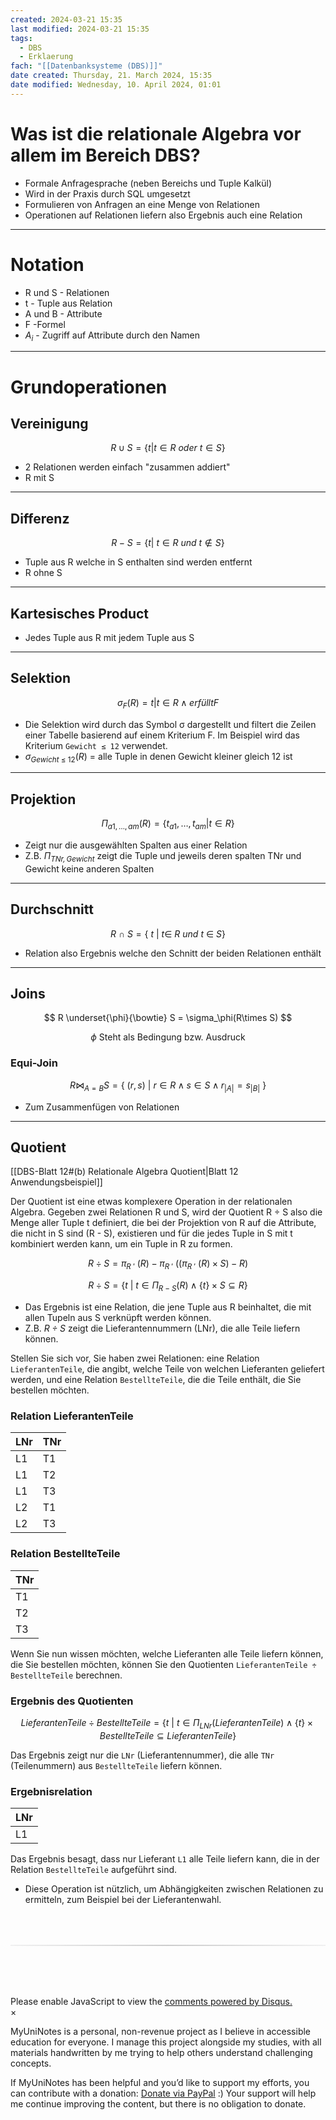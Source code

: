 ```yaml
---
created: 2024-03-21 15:35
last modified: 2024-03-21 15:35
tags:
  - DBS
  - Erklaerung
fach: "[[Datenbanksysteme (DBS)]]"
date created: Thursday, 21. March 2024, 15:35
date modified: Wednesday, 10. April 2024, 01:01
---
```


# Was ist die relationale Algebra vor allem im Bereich DBS?

- Formale Anfragesprache (neben Bereichs und Tuple Kalkül)
- Wird in der Praxis durch SQL umgesetzt
- Formulieren von Anfragen an eine Menge von Relationen
- Operationen auf Relationen liefern also Ergebnis auch eine Relation

---

# Notation

- R und S - Relationen
- t - Tuple aus Relation
- A und B - Attribute
- F -Formel
- $A_i$ - Zugriff auf Attribute durch den Namen

---

# Grundoperationen

## Vereinigung

$$R \cup S = \{t| t  \in R  \ oder \ t \in S \}$$

- 2 Relationen werden einfach "zusammen addiert"
- R mit S

---

## Differenz

$$R-S = \{t|\ t \in R \ und \ t \notin S  \}$$

- Tuple aus R welche in S enthalten sind werden entfernt
- R ohne S

---

## Kartesisches Product

- Jedes Tuple aus R mit jedem Tuple aus S

---

## Selektion

$$σ_F(R) = { t | t ∈ R ∧ erfüllt F }$$

- Die Selektion wird durch das Symbol σ dargestellt und filtert die Zeilen einer Tabelle basierend auf einem Kriterium F. Im Beispiel wird das Kriterium `Gewicht ≤ 12` verwendet.
- $σ_{Gewicht\ \leq\ 12}(R)$ = alle Tuple in denen Gewicht kleiner gleich 12 ist

---

## Projektion

$$\Pi_{a1, \ldots , am}(R) = \{t_{a1}, \ldots , t_{am} | t \in R\}$$

- Zeigt nur die ausgewählten Spalten aus einer Relation
- Z.B. _$\Pi_{TNr,Gewicht}$_ zeigt die Tuple und jeweils deren spalten TNr und Gewicht keine anderen Spalten

---

## Durchschnitt

$$
R \  \cap \ S = \{\ t \ | \ t \in \ R \ und \ t \ \in \ S \}
$$

- Relation also Ergebnis welche den Schnitt der beiden Relationen enthält

---

## Joins

$$
R \underset{\phi}{\bowtie} S = \sigma_\phi(R\times S)
$$

$$
\phi \ \text{Steht als Bedingung bzw. Ausdruck }
$$

### Equi-Join

$$
R \bowtie_{A=B} S = \{\ (r,s)\ | \ r\in R\land s\in S\land r_{|A|}=s_{|B|} \ \}
$$

- Zum Zusammenfügen von Relationen

---

## Quotient

[[DBS-Blatt 12#(b) Relationale Algebra Quotient|Blatt 12 Anwendungsbeispiel]]

Der Quotient ist eine etwas komplexere Operation in der relationalen Algebra. Gegeben zwei Relationen R und S, wird der Quotient R ÷ S also die Menge aller Tuple t definiert, die bei der Projektion von R auf die Attribute, die nicht in S sind (R - S), existieren und für die jedes Tuple in S mit t kombiniert werden kann, um ein Tuple in R zu formen.

$$
R \div S = \pi_{R\ '} \ (R) - \pi_{R\ '} \ ((\pi_{R\ '} \ (R) \times S) - R)
$$

$$R \div S = \{ t \ | \ t \in \Pi_{R-S}(R) \land \{t\} \times S \subseteq R \}$$

- Das Ergebnis ist eine Relation, die jene Tuple aus R beinhaltet, die mit allen Tupeln aus S verknüpft werden können.
- Z.B. _$R \div S$_ zeigt die Lieferantennummern (LNr), die alle Teile liefern können.

Stellen Sie sich vor, Sie haben zwei Relationen: eine Relation `LieferantenTeile`, die angibt, welche Teile von welchen Lieferanten geliefert werden, und eine Relation `BestellteTeile`, die die Teile enthält, die Sie bestellen möchten.

### Relation LieferantenTeile

| LNr | TNr |
| --- | --- |
| L1  | T1  |
| L1  | T2  |
| L1  | T3  |
| L2  | T1  |
| L2  | T3  |

### Relation BestellteTeile

| TNr |
| --- |
| T1  |
| T2  |
| T3  |

Wenn Sie nun wissen möchten, welche Lieferanten alle Teile liefern können, die Sie bestellen möchten, können Sie den Quotienten `LieferantenTeile ÷ BestellteTeile` berechnen.

### Ergebnis des Quotienten

$$LieferantenTeile \div BestellteTeile = \{ t \ | \ t \in \Pi_{LNr}(LieferantenTeile) \land \{t\} \times BestellteTeile \subseteq LieferantenTeile \}$$

Das Ergebnis zeigt nur die `LNr` (Lieferantennummer), die alle `TNr` (Teilenummern) aus `BestellteTeile` liefern können.

### Ergebnisrelation

| LNr |
| --- |
| L1  |

Das Ergebnis besagt, dass nur Lieferant `L1` alle Teile liefern kann, die in der Relation `BestellteTeile` aufgeführt sind.

- Diese Operation ist nützlich, um Abhängigkeiten zwischen Relationen zu ermitteln, zum Beispiel bei der Lieferantenwahl.

<!-- DISQUS SCRIPT COMMENT START -->

<hr style="border: none; height: 2px; background: linear-gradient(to right, #f0f0f0, #ccc, #f0f0f0); margin-top: 4rem; margin-bottom: 5rem;">
<div id="disqus_thread"></div>
<script>
    /**
    *  RECOMMENDED CONFIGURATION VARIABLES: EDIT AND UNCOMMENT THE SECTION BELOW TO INSERT DYNAMIC VALUES FROM YOUR PLATFORM OR CMS.
    *  LEARN WHY DEFINING THESE VARIABLES IS IMPORTANT: https://disqus.com/admin/universalcode/#configuration-variables    */
    /*
    var disqus_config = function () {
    this.page.url = PAGE_URL;  // Replace PAGE_URL with your page's canonical URL variable
    this.page.identifier = PAGE_IDENTIFIER; // Replace PAGE_IDENTIFIER with your page's unique identifier variable
    };
    */
    (function() { // DON'T EDIT BELOW THIS LINE
    var d = document, s = d.createElement('script');
    s.src = 'https://myuninotes.disqus.com/embed.js';
    s.setAttribute('data-timestamp', +new Date());
    (d.head || d.body).appendChild(s);
    })();
</script>
<noscript>Please enable JavaScript to view the <a href="https://disqus.com/?ref_noscript">comments powered by Disqus.</a></noscript>

<!-- DISQUS SCRIPT COMMENT END -->

<!-- Modal START -->
<div id="myModal" class="modal">
  <div class="modal-content">
    <span id="closeModal" class="close">&times;</span>
    <p class="modal-text">
      <span class="modal-highlight">MyUniNotes is a personal, non-revenue project as I believe in accessible education for everyone.</span> I manage this project alongside my studies, with all materials handwritten by me trying to help others understand challenging concepts.
    </p>
    <p class="modal-text">
      If MyUniNotes has been helpful and you’d like to support my efforts, <span class="modal-highlight"> you can contribute with a donation: <a class="modal-dono-link" href="https://paypal.me/myuninotes4u">Donate via PayPal</a> :) </span> Your support will help me continue improving the content, but there is no obligation to donate.
    </p>
  </div>
</div>

<script>
  // JavaScript to display the modal on page load
  document.addEventListener('DOMContentLoaded', function() {
    // Generate a random number between 1 and 1
    const randomNumber = Math.floor(Math.random() * 1) + 1; // Wanted it to load with a adjustable probability for every page load but did not work, as DOM is loaded only once. Therefore now loading it every time website is visited and DOM is loaded.
    console.log(randomNumber)
    if (randomNumber === 1) {
      setTimeout(function() {
        const modal = document.getElementById('myModal');
        if (modal) {
          modal.classList.add('show');
        }
      }, 1000); // Adjust the delay as needed

      const closeModal = document.getElementById('closeModal');
      if (closeModal) {
        closeModal.addEventListener('click', function() {
          const modal = document.getElementById('myModal');
          if (modal) {
            modal.classList.remove('show');
          }
        });
      }
    } else {
      // Ensure the modal is hidden if the random number is not 1
      const modal = document.getElementById('myModal');
      if (modal) {
        modal.style.display = 'none';
      }
    }
  });
</script>
<!-- Modal END -->
